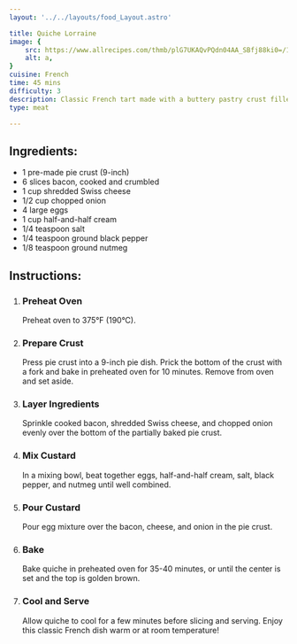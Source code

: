 ```yaml
---
layout: '../../layouts/food_Layout.astro'

title: Quiche Lorraine
image: {
    src: https://www.allrecipes.com/thmb/plG7UKAQvPQdn04AA_SBfj88ki0=/1500x0/filters:no_upscale():max_bytes(150000):strip_icc()/17515-quiche-lorraine-i-DDMFS-4x3-efda035d462a4242b7a18f39e21df047.jpg,
    alt: a,
}
cuisine: French
time: 45 mins
difficulty: 3
description: Classic French tart made with a buttery pastry crust filled with a savory custard mixture of eggs, cream, bacon, and cheese.
type: meat

---
```

<div class="recipe-container">
    <div class="ingredients">
        <h2>Ingredients:</h2>
        <ul>
            <li>1 pre-made pie crust (9-inch)</li>
            <li>6 slices bacon, cooked and crumbled</li>
            <li>1 cup shredded Swiss cheese</li>
            <li>1/2 cup chopped onion</li>
            <li>4 large eggs</li>
            <li>1 cup half-and-half cream</li>
            <li>1/4 teaspoon salt</li>
            <li>1/4 teaspoon ground black pepper</li>
            <li>1/8 teaspoon ground nutmeg</li>
        </ul>
    </div>
    <div class="instructions">
        <h2>Instructions:</h2>
        <ol>
            <li><h3>Preheat Oven</h3>
                Preheat oven to 375°F (190°C).
            </li>
            <li><h3>Prepare Crust</h3>
                Press pie crust into a 9-inch pie dish. Prick the bottom of the crust with a fork and bake in preheated oven for 10 minutes. Remove from oven and set aside.
            </li>
            <li><h3>Layer Ingredients</h3>
                Sprinkle cooked bacon, shredded Swiss cheese, and chopped onion evenly over the bottom of the partially baked pie crust.
            </li>
            <li><h3>Mix Custard</h3>
                In a mixing bowl, beat together eggs, half-and-half cream, salt, black pepper, and nutmeg until well combined.
            </li>
            <li><h3>Pour Custard</h3>
                Pour egg mixture over the bacon, cheese, and onion in the pie crust.
            </li>
            <li><h3>Bake</h3>
                Bake quiche in preheated oven for 35-40 minutes, or until the center is set and the top is golden brown.
            </li>
            <li><h3>Cool and Serve</h3>
                Allow quiche to cool for a few minutes before slicing and serving. Enjoy this classic French dish warm or at room temperature!
            </li>
        </ol>
    </div>
</div>
